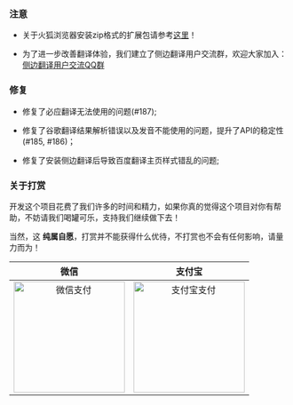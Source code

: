 ### 注意

* 关于火狐浏览器安装zip格式的扩展包请参考[这里](https://github.com/EdgeTranslate/EdgeTranslate/blob/master/docs/wiki/zh_CN/%E8%87%B4%E7%81%AB%E7%8B%90%E7%94%A8%E6%88%B7.md)！

* 为了进一步改善翻译体验，我们建立了侧边翻译用户交流群，欢迎大家加入：[侧边翻译用户交流QQ群](https://jq.qq.com/?_wv=1027&k=gT5EYfFB)

### 修复

* 修复了必应翻译无法使用的问题(#187);

* 修复了谷歌翻译结果解析错误以及发音不能使用的问题，提升了API的稳定性(#185, #186)；

* 修复了安装侧边翻译后导致百度翻译主页样式错乱的问题;

### 关于打赏

开发这个项目花费了我们许多的时间和精力，如果你真的觉得这个项目对你有帮助，不妨请我们喝罐可乐，支持我们继续做下去！

当然，这 __纯属自愿__，打赏并不能获得什么优待，不打赏也不会有任何影响，请量力而为！

| 微信 | 支付宝 |
| :-: | :-: |
| <img src="https://user-images.githubusercontent.com/25877145/80864662-b6617c00-8cb6-11ea-915a-582ca046118c.png" height=200 alt="微信支付"/> | <img src="https://user-images.githubusercontent.com/25877145/80864685-ced19680-8cb6-11ea-94e5-f5ca8e4389b9.jpg" height=200 alt="支付宝支付"/> |